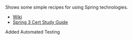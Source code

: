 Shows some simple recipes for using Spring technologies.

  * [Wiki](https://code.google.com/p/jgk-spring-recipes/w/list)
  * [Spring 3 Cert Study Guide](http://www.springsource.com/files/core-spring-3.0-certification-study-guide.pdf)

Added Automated Testing